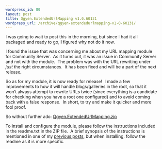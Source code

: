 ```yaml
--- 
wordpress_id: 80
layout: post
title: Qgyen.ExtendedUrlMapping v1.0.60131
wordpress_url: /archive/qgyen-extendedurlmapping-v1-0-60131/
---
```


<p>I was going to wait to post this in the morning, but since I had it all packaged and ready to go, I figured why not do it now.</p>
<p>I found the issue that was concerning me about my URL mapping module for Community Server.&nbsp; As it turns out, it was an issue in Community Server and not with the module.&nbsp; The problem was with the URL rewriting under <em>just</em> the right circumstances.&nbsp; It has been fixed and will be a part of the next release.</p>
<p>So as for my module, it is now ready for release!&nbsp; I made a few improvements to how it will handle blogs/galleries in the root, so that it won&rsquo;t always attempt to rewrite URLs twice (since everything is a candidate for checking when you have a root one configured) and to avoid coming back with a false response.&nbsp; In short, to try and make it quicker and more fool proof.</p>
<p>So without further ado: <a href="http://qgyen.net/files/1356/download.aspx">Qgyen.ExtendedUrlMapping.zip</a></p>
<p>To install and configure the module, please follow the instructions included in the readme.txt in the ZIP file.&nbsp; A brief synopsis of the instructions is mentioned in one of my <a href="http://qgyen.net/archive/2006/01/09/1196.aspx">previous posts</a>, but when installing, follow the readme as it is more specific.</p>
         
